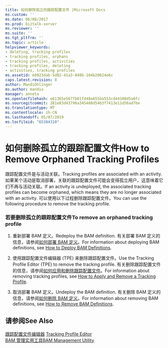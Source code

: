 ```yaml
---
title: 如何删除孤立的跟踪配置文件 |Microsoft Docs
ms.custom: ''
ms.date: 06/08/2017
ms.prod: biztalk-server
ms.reviewer: ''
ms.suite: ''
ms.tgt_pltfrm: ''
ms.topic: article
helpviewer_keywords:
- deleting, tracking profiles
- tracking profiles, orphans
- tracking profiles, activities
- tracking profiles, deleting
- activities, tracking profiles
ms.assetid: e8923dab-5d02-41a3-840b-104b20624e6c
caps.latest.revision: 8
author: MandiOhlinger
ms.author: mandia
manager: anneta
ms.openlocfilehash: e61365e5677b81fd48a655ba553cd44108d5a0fc
ms.sourcegitcommit: 381e83d43796a345488d54b3f7413e11d56ad7be
ms.translationtype: MT
ms.contentlocale: zh-CN
ms.lasthandoff: 05/07/2019
ms.locfileid: "65384310"
---
```

# <a name="how-to-remove-orphaned-tracking-profiles"></a><span data-ttu-id="5671f-102">如何删除孤立的跟踪配置文件</span><span class="sxs-lookup"><span data-stu-id="5671f-102">How to Remove Orphaned Tracking Profiles</span></span>
<span data-ttu-id="5671f-103">跟踪配置文件是与活动关联。</span><span class="sxs-lookup"><span data-stu-id="5671f-103">Tracking profiles are associated with an activity.</span></span> <span data-ttu-id="5671f-104">如果某个活动是取消部署，关联的跟踪配置文件可能会变得孤立用户，这意味着它们不再与活动关联。</span><span class="sxs-lookup"><span data-stu-id="5671f-104">If an activity is undeployed, the associated tracking profiles can become orphaned, which means they are no longer associated with an activity.</span></span> <span data-ttu-id="5671f-105">可以使用以下过程删除跟踪配置文件。</span><span class="sxs-lookup"><span data-stu-id="5671f-105">You can use the following procedure to remove the tracking profile.</span></span>  
  
### <a name="to-remove-an-orphaned-tracking-profile"></a><span data-ttu-id="5671f-106">若要删除孤立的跟踪配置文件</span><span class="sxs-lookup"><span data-stu-id="5671f-106">To remove an orphaned tracking profile</span></span>  
  
1.  <span data-ttu-id="5671f-107">重新部署 BAM 定义。</span><span class="sxs-lookup"><span data-stu-id="5671f-107">Redeploy the BAM definition.</span></span> <span data-ttu-id="5671f-108">有关部署 BAM 定义的信息，请参阅[如何部署 BAM 定义](../core/how-to-deploy-bam-definitions.md)。</span><span class="sxs-lookup"><span data-stu-id="5671f-108">For information about deploying BAM definitions, see [How to Deploy BAM Definitions](../core/how-to-deploy-bam-definitions.md).</span></span>  
  
2.  <span data-ttu-id="5671f-109">使用跟踪配置文件编辑器 (TPE) 来删除跟踪配置文件。</span><span class="sxs-lookup"><span data-stu-id="5671f-109">Use the Tracking Profile Editor (TPE) to remove the tracking profile.</span></span> <span data-ttu-id="5671f-110">有关删除跟踪配置文件的信息，请参阅[如何应用和删除跟踪配置文件](../core/how-to-apply-and-remove-a-tracking-profile.md)。</span><span class="sxs-lookup"><span data-stu-id="5671f-110">For information about removing tracking profiles, see [How to Apply and Remove a Tracking Profile](../core/how-to-apply-and-remove-a-tracking-profile.md).</span></span>  
  
3.  <span data-ttu-id="5671f-111">取消部署 BAM 定义。</span><span class="sxs-lookup"><span data-stu-id="5671f-111">Undeploy the BAM definition.</span></span> <span data-ttu-id="5671f-112">有关删除 BAM 定义的信息，请参阅[如何删除 BAM 定义](../core/how-to-remove-bam-definitions.md)。</span><span class="sxs-lookup"><span data-stu-id="5671f-112">For information about removing BAM definitions, see [How to Remove BAM Definitions](../core/how-to-remove-bam-definitions.md).</span></span>  
  
## <a name="see-also"></a><span data-ttu-id="5671f-113">请参阅</span><span class="sxs-lookup"><span data-stu-id="5671f-113">See Also</span></span>  
 <span data-ttu-id="5671f-114">[跟踪配置文件编辑器](../core/tracking-profile-editor.md) </span><span class="sxs-lookup"><span data-stu-id="5671f-114">[Tracking Profile Editor](../core/tracking-profile-editor.md) </span></span>  
 [<span data-ttu-id="5671f-115">BAM 管理实用工具</span><span class="sxs-lookup"><span data-stu-id="5671f-115">BAM Management Utility</span></span>](../core/bam-management-utility.md)